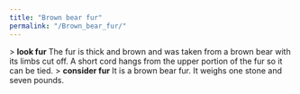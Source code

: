 ```yaml
---
title: "Brown bear fur"
permalink: "/Brown_bear_fur/"
---
```


\> **look fur**
The fur is thick and brown and was taken from a brown bear with its
limbs cut
off. A short cord hangs from the upper portion of the fur so it can be
tied.
\> **consider fur**
It is a brown bear fur.
It weighs one stone and seven pounds.